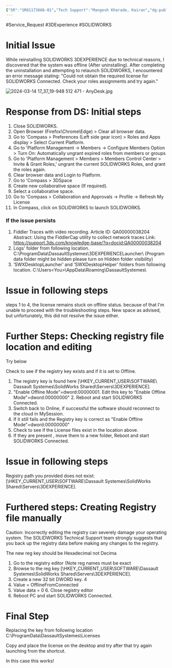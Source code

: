 ```yaml
---
{"SR":"SR01173666-01","Tech Support":"Mangesh Kharade, Kairan","dg-publish":true,"permalink":"/3-d-experience-solidworks-questions/3-d-experience-solidworks-license-struck-into-offline-mode/","dgPassFrontmatter":true}
---
```


#Service_Request #3DExperience #SOLIDWORKS 
# Initial Issue
While reinstalling SOLIDWORKS 3DEXPERIENCE due to technical reasons, I discovered that the system was offline (After uninstalling). After completing the uninstallation and attempting to relaunch SOLIDWORKS, I encountered an error message stating: "Could not obtain the required license for SOLIDWORKS Connected. Check your roles assignments and try again."

![2024-03-14 17_37_19-948 512 471 - AnyDesk.jpg](/img/user/3DExperience%20SOLIDWORKS%20Questions/Images/2024-03-14%2017_37_19-948%20512%20471%20-%20AnyDesk.jpg)


# Response from DS: Initial steps 
1. Close SOLIDWORKS. 
2. Open Browser (Firefox\Chrome\Edge) > Clear all browser data.
3. Go to 'Compass > Preferences (Left side gear icon) > Roles and Apps display > Select Current Platform.
4. Go to 'Platform Management -> Members -> Configure Members Option > Turn On: Automatically ungrant expired roles from members or groups
5. Go to 'Platform Management > Members > Members Control Center > Invite & Grant Roles,' ungrant the current SOLIDWORKS Roles, and grant the roles again.
6. Clear browser data and Login to Platform.
7. Go to 'Compass > 3DSpace
8. Create new collaborative space (If required).
9. Select a collaborative space.
10. Go to 'Compass > Collaboration and Approvals -> Profile -> Refresh My License
11. In Compass, click on SOLIDWORKS to launch SOLIDWORKS.

### If the issue persists

1. Fiddler Traces with video recording. Article ID: QA00000038204 Abstract: Using the FiddlerCap utility to collect network traces Link: https://support.3ds.com/knowledge-base/?q=docid:QA00000038204
2. Logs' folder from following location. C:\ProgramData\DassaultSystemes\3DEXPERIENCELauncher\ (Program data folder might be hidden please turn on Hidden folder visibility)
3. ‘SWXDesktopLauncher’ and ‘SWXDesktopHelper’ folders from following location. C:\Users\<You>\AppData\Roaming\DassaultSystemes\

# Issue in following steps
steps 1 to 4, the license remains stuck on offline status. because of that I'm unable to proceed with the troubleshooting steps.
New space as advised, but unfortunately, this did not resolve the issue either.
# Further Steps: Checking registry file location and editing 
Try below

Check to see if the registry key exists and if it is set to Offline.
1. The registry key is found here [\HKEY_CURRENT_USER\SOFTWARE\ Dassault Systemes\SolidWorks Shared\Servers\3DEXPERIENCE].
2. "Enable Offline Mode"=dword:00000001. Edit this key to "Enable Offline Mode"=dword:00000000" 2. Reboot and start SOLIDWORKS Connected. 
3. Switch back to Online, if successful the software should reconnect to the cloud in MySession. 
4. If it still fails and the Registry key is correct as "Enable Offline Mode"=dword:00000000" 
5. Check to see if the License files exist in the location above. 
6. If they are present , move them to a new folder, Reboot and start SOLIDWORKS Connected.

# Issue in following steps
Registry path you provided does not exist: [\HKEY_CURRENT_USER\SOFTWARE\Dassault Systemes\SolidWorks Shared\Servers\3DEXPERIENCE].


# Furthered steps: Creating Registry file manually 
Caution: Incorrectly editing the registry can severely damage your operating system. The SOLIDWORKS Technical Support team strongly suggests that you back up the registry data before making any changes to the registry. 

The new reg key should be Hexadecimal not Decima 
1. Go to the registry editor (Note reg names must be exact 
2. Browse to the reg key [\HKEY_CURRENT_USER\SOFTWARE\Dassault Systemes\SolidWorks Shared\Servers\3DEXPERIENCE]. 
3. Create a new 32 bit DWORD key. 4
4. Value = OfflineFromConnected 
5. Value data = 0 6. Close registry editor 
6. Reboot PC and start SOLIDWORKS Connected.

# Final Step
Replacing the key from following location
C:\ProgramData\DassaultSystemes\Licenses

Copy and place the license on the desktop and try after that try again launching from the shortcut.

In this case this works!